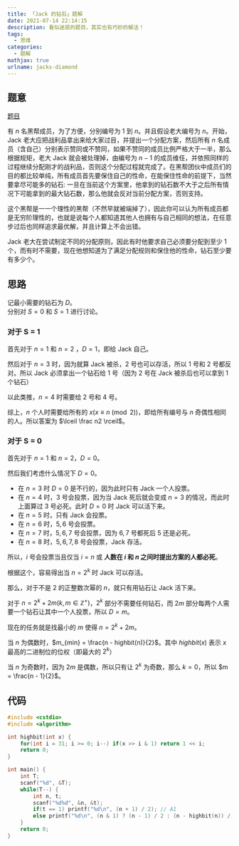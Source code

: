 ```yaml
---
title: 「Jack 的钻石」题解
date: 2021-07-14 22:14:15
description: 看似迷惑的题目，其实也有巧妙的解法！
tags:
  - 思维
categories:
  - 题解
mathjax: true
urlname: jacks-diamond
---
```


## 题意

[题目](https://www.luogu.com.cn/problem/U168149)

有 $n$ 名黑帮成员，为了方便，分别编号为 $1$ 到 $n$。并且假设老大编号为 $n$。开始，Jack 老大应把战利品拿出来给大家过目，并提出一个分配方案，然后所有 $n$ 名成员（含自己）分别表示赞同或不赞同，如果不赞同的成员比例严格大于一半，那么根据规矩，老大 Jack 就会被处理掉，由编号为 $n-1$ 的成员维任，并依照同样的过程继续分配刚才的战利品，否则这个分配过程就完成了。在黑帮团伙中成员们的目的都比较单纯，所有成员首先要保住自己的性命，在能保住性命的前提下，当然要拿尽可能多的钻石: 一旦在当前这个方案里，他拿到的钻石数不大于之后所有情况下可能拿到的最大钻石数，那么他就会反对当前分配方案，否则支持。

这个黑帮是一一个理性的黑帮（不然早就被端掉了），因此你可以认为所有成员都是无穷阶理性的，也就是说每个人都知道其他人也拥有与自己相同的想法，在任意步过后也同样追求最优解，并且计算上不会出错。

Jack 老大在尝试制定不同的分配原则，因此有时他要求自己必须要分配到至少 $1$ 个，而有时不需要，现在他想知道为了满足分配规则和保住他的性命，钻石至少要有多少个。

## 思路

记最小需要的钻石为 $D$。  
分别对 $S = 0$ 和 $S = 1$ 进行讨论。

### 对于 S = 1

首先对于 $n = 1$ 和 $n = 2$ ，$D = 1$，即给 Jack 自己。

然后对于 $n = 3$ 时，因为就算 Jack 被杀，$2$ 号也可以存活，所以 $1$ 号和 $2$ 号都反对。所以 Jack 必须拿出一个钻石给 $1$ 号（因为 $2$ 号在 Jack 被杀后也可以拿到 $1$ 个钻石）

以此类推，$n = 4$  时需要给 $2$ 号和 $4$ 号。

综上，$n$ 个人时需要给所有的 $x (x \equiv n \pmod 2)$，即给所有编号与 $n$ 奇偶性相同的人。所以答案为 $\lceil \frac n2 \rceil$。

### 对于 S = 0

首先对于 $n = 1$ 和 $n = 2$，$D = 0$。

然后我们考虑什么情况下 $D = 0$。

- 在 $n = 3$ 时 $D = 0$ 是不行的，因为此时只有 Jack 一个人投票。  
- 在 $n = 4$ 时，$3$ 号会投票，因为当 Jack 死后就会变成 $n = 3$ 的情况，而此时上面算过 $3$ 号必死。此时 $D = 0$ 时 Jack 可以活下来。  
- 在 $n = 5$ 时，只有 Jack 会投票。  
- 在 $n = 6$ 时，$5, 6$ 号会投票。  
- 在 $n = 7$ 时，$5,6,7$ 号会投票，因为 $6,7$ 号都死后 $5$ 还是必死。  
- 在 $n = 8$ 时，$5,6,7,8$ 号会投票，Jack 存活。

所以，$i$ 号会投票当且仅当 $i = n$ 或 **人数在 $i$ 和 $n$ 之间时提出方案的人都必死**。

根据这个，容易得出当  $n = 2^k$ 时 Jack 可以存活。

那么，对于不是 $2$ 的正整数次幂的 $n$，就只有用钻石让 Jack 活下来。

对于 $n = 2^k + 2m (k, m \in \mathbb Z^+)$，$2^k$ 部分不需要任何钻石，而 $2m$ 部分每两个人需要一个钻石让其中一个人投票，所以 $D = m$。

现在的任务就是找最小的 $m$ 使得 $n = 2^k + 2m$。

当 $n$ 为偶数时，$m_{min} = \frac{n - highbit(n)}{2}$。其中 $highbit(x)$ 表示 $x$ 最高的二进制位的位权（即最大的 $2^k$）

当 $n$ 为奇数时，因为 $2m$ 是偶数，所以只有让 $2^k$ 为奇数，那么 $k = 0$，所以 $m = \frac{n - 1}{2}$。

## 代码

```cpp
#include <cstdio>
#include <algorithm>

int highbit(int x) {
	for(int i = 31; i >= 0; i--) if(x >> i & 1) return 1 << i;
	return 0;
}

int main() {
	int T;
	scanf("%d", &T);
	while(T--) {
		int n, t;
		scanf("%d%d", &n, &t);
		if(t == 1) printf("%d\n", (n + 1) / 2); // A1
		else printf("%d\n", (n & 1) ? (n - 1) / 2 : (n - highbit(n)) / 2); // A2
	}
	return 0;
}
```
